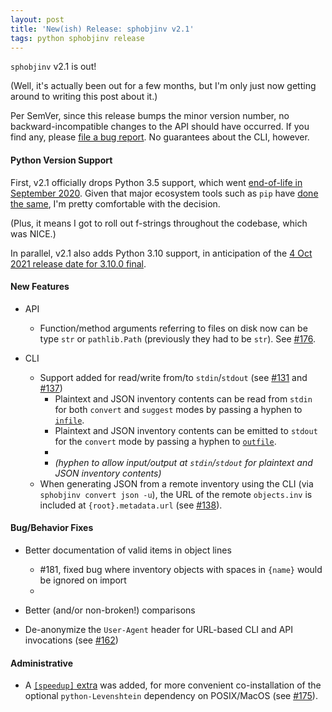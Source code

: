 ```yaml
---
layout: post
title: 'New(ish) Release: sphobjinv v2.1'
tags: python sphobjinv release
---
```


`sphobjinv` v2.1 is out!

(Well, it's actually been out for a few months, but I'm only just now getting around to writing this post about it.)

Per SemVer, since this release bumps the minor version number, no backward-incompatible changes to the API should have occurred. If you find any, please [file a bug report](https://github.com/bskinn/sphobjinv/issues/new/choose). No guarantees about the CLI, however.


#### Python Version Support

First, v2.1 officially drops Python 3.5 support, which went [end-of-life in September 2020](https://www.python.org/downloads/release/python-3510/). Given that major ecosystem tools such as `pip` have [done the same](https://pip.pypa.io/en/stable/news/#v21-0), I'm pretty comfortable with the decision.

(Plus, it means I got to roll out f-strings throughout the codebase, which was NICE.)

In parallel, v2.1 also adds Python 3.10 support, in anticipation of the [4 Oct 2021 release date for 3.10.0 final](https://www.python.org/dev/peps/pep-0619/#schedule).


#### New Features

- API
  - Function/method arguments referring to files on disk now can be type `str` or `pathlib.Path` (previously they had to be `str`). See [#176](https://github.com/bskinn/sphobjinv/pull/176).

- CLI
  - Support added for read/write from/to `stdin`/`stdout` (see [#131](https://github.com/bskinn/sphobjinv/issues/131) and [#137](https://github.com/bskinn/sphobjinv/issues/137))
    - Plaintext and JSON inventory contents can be read from `stdin` for both `convert` and `suggest` modes by passing a hyphen to [`infile`](https://sphobjinv.readthedocs.io/en/v2.1/cli/convert.html#cmdoption-sphobjinv-convert-arg-infile).
    - Plaintext and JSON inventory contents can be emitted to `stdout` for the `convert` mode by passing a hyphen to [`outfile`](https://sphobjinv.readthedocs.io/en/v2.1/cli/convert.html#cmdoption-sphobjinv-convert-arg-outfile).
    - 
    - *(hyphen to allow input/output at `stdin`/`stdout` for plaintext and JSON inventory contents)*
  - When generating JSON from a remote inventory using the CLI (via `sphobjinv convert json -u`), the URL of the remote `objects.inv` is included at `{root}.metadata.url` (see [#138](https://github.com/bskinn/sphobjinv/issues/138)).

#### Bug/Behavior Fixes

- Better documentation of valid items in object lines
  - #181, fixed bug where inventory objects with spaces in `{name}` would be ignored on import
  - 
- Better (and/or non-broken!) comparisons

- De-anonymize the `User-Agent` header for URL-based CLI and API invocations (see [#162](https://github.com/bskinn/sphobjinv/issues/162))


#### Administrative 

- A [`[speedup]` extra](https://sphobjinv.readthedocs.io/en/v2.1/levenshtein.html#installation) was added, for more convenient co-installation of the optional `python-Levenshtein` dependency on POSIX/MacOS (see [#175](https://github.com/bskinn/sphobjinv/pull/175)).

